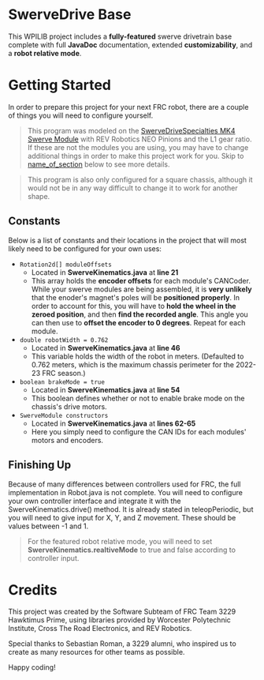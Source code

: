 # SwerveDrive Base
This WPILIB project includes a **fully-featured** swerve drivetrain base complete with full **JavaDoc** documentation, extended **customizability**, and a **robot relative mode**.

# Getting Started
In order to prepare this project for your next FRC robot, there are a couple of things you will need to configure yourself. 
>This program was modeled on the [SwerveDriveSpecialties MK4 Swerve Module](https://www.swervedrivespecialties.com/products/mk4-swerve-module) with REV Robotics NEO Pinions and the L1 gear ratio. If these are not the modules you are using, you may have to change additional things in order to make this project work for you. Skip to [name_of_section](#1) below to see more details.

>This program is also only configured for a square chassis, although it would not be in any way difficult to change it to work for another shape.

## Constants
Below is a list of constants and their locations in the project that will most likely need to be configured for your own uses:

- `Rotation2d[] moduleOffsets`
	- Located in **SwerveKinematics.java** at **line 21**
	- This array holds the **encoder offsets** for each module's CANCoder. While your swerve modules are being assembled, it is **very unlikely** that the enoder's magnet's poles will be **positioned properly**. In order to account for this, you will have to **hold the wheel in the zeroed position**, and then **find the recorded angle**. This angle you can then use to **offset the encoder to 0 degrees**. Repeat for each module.
- `double robotWidth = 0.762`
	- Located in **SwerveKinematics.java** at **line 46**
	- This variable holds the width of the robot in meters. (Defaulted to 0.762 meters, which is the maximum chassis perimeter for the 2022-23 FRC season.)
- `boolean brakeMode = true`
	- Located in **SwerveKinematics.java** at **line 54**
	- This boolean defines whether or not to enable brake mode on the chassis's drive motors.
- `SwerveModule constructors`
	- Located in **SwerveKinematics.java** at **lines 62-65**
	- Here you simply need to configure the CAN IDs for each modules' motors and encoders.
## Finishing Up
Because of many differences between controllers used for FRC, the full implementation in Robot.java is not complete. You will need to configure your own controller interface and integrate it with the SwerveKinematics.drive() method. It is already stated in teleopPeriodic, but you will need to give input for X, Y, and Z movement. These should be values between -1 and 1.
>For the featured robot relative mode, you will need to set **SwerveKinematics.realtiveMode** to true and false according to  controller input.
# Credits
This project was created by the Software Subteam of FRC Team 3229 Hawktimus Prime, using libraries provided by Worcester Polytechnic Institute, Cross The Road Electronics, and REV Robotics.

Special thanks to Sebastian Roman, a 3229 alumni, who inspired us to create as many resources for other teams as possible.

Happy coding!